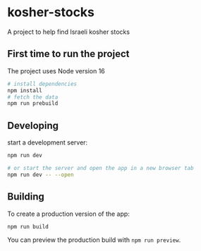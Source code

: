 # kosher-stocks
A project to help find Israeli kosher stocks

## First time to run the project 

The project uses Node version 16

```bash
# install dependencies 
npm install 
# fetch the data 
npm run prebuild
```

## Developing

start a development server:

```bash
npm run dev

# or start the server and open the app in a new browser tab
npm run dev -- --open
```

## Building

To create a production version of the app:

```bash
npm run build
```

You can preview the production build with `npm run preview`.


